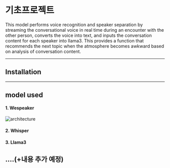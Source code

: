 # 기초프로젝트


This model performs voice recognition and speaker separation by streaming the conversational voice in real time during an encounter with the other person, converts the voice into text, and inputs the conversation content for each speaker into llama3. This provides a function that recommends the next topic when the atmosphere becomes awkward based on analysis of conversation content.

---
## Installation

---
## model used
#### 1. Wespeaker

![architecture](https://github.com/minuex/S-Talk/blob/main/전체구조도.jpg)

#### 2. Whisper


#### 3. Llama3


....(+내용 추가 예정)
---


